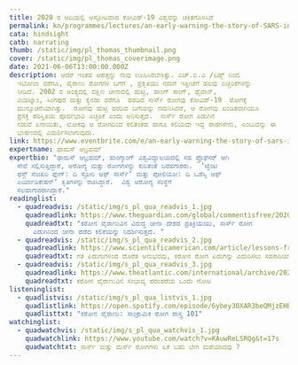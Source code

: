 ```yaml
---
title: 2020 ರ ಆದಿಯಲ್ಲಿ ಆಸ್ಫೋಟವಾದ ಕೋವಿಡ್-19‌ ವಿಶ್ವವನ್ನು ಚಕಿತಗೊಳಿಸಿದೆ
permalink: kn/programmes/lectures/an-early-warning-the-story-of-SARS-in-2003/
cata: hindsight
catb: narrating
thumb: /static/img/pl_thomas_thumbnail.png
cover: /static/img/pl_thomas_coverimage.png
date: 2021-06-06T13:00:00.000Z
description: ಆದರೆ ಇಂತಹ ಆಪತ್ತನ್ನು ನಾವು ಊಹಿಸಿರಬೇಕಿತ್ತು. ಎಚ್.ಐ.ವಿ /ಏಡ್ಸ್‌ ನಿಂದ
  ಇಬೋಲಾ ವರೆಗೂ, ವೈರಾಣು ರೋಗಗಳ ಬಗೆಗೆ , ಪ್ರಕೃತಿಯು ನಮಗೆ ಇತ್ತೀಚೆಗೆ ಹಲವು ಎಚ್ಚರಿಕೆಗಳನ್ನು
  ನೀಡಿದೆ. 2002 ರ ಅಂತ್ಯದಲ್ಲಿ ದಕ್ಷಿಣ ಚೀನಾದಲ್ಲಿ ಹುಟ್ಟಿ, ಹಾಂಗ್‌ ಕಾಂಗ್‌, ಥೈವಾನ್‌,
  ವಿಯಟ್ನಾಂ, ಸಿಂಗಪುರ ಮತ್ತು ಕ್ಯನಡಾ ವರೆಗೂ  ಹರಡಿದ ಸಾರ್ಸ್‌ ರೋಗವು ಕೋವಿಡ್-19‌  ರೋಗಕ್ಕೆ
  ಮುನ್ಸೂಚನೆಯಾಗಿತ್ತು.  ರೋಗವು ಹುಟ್ಟಿ ಹರಡಿದ ಬಗೆಯನ್ನು ಗಮನಿಸಿದರೆ, ಆ ರೋಗವು ಖಂಡಿತವಾಗಿಯೂ
  ಪ್ರಸಕ್ತ ಪರಿಸ್ಥಿತಿಯ ಪೂರ್ವಭಾವಿ ಎಚ್ಚರಿಕೆ ಎಂದು ಅನಿಸುತ್ತದೆ.  ಸಾರ್ಸ್‌ ರೋಗ ಪಿಡುಗಿನ
  ನಡುವೆ ಏನಾಯಿತು, ಲೋಕವು ಆ ರೋಗದಿಂದ ಕಲಿತಂತಹ ಹಾಗೂ ಕಲಿಯದೇ ಇದ್ದ ಪಾಠಗಳೇನು, ಎಂಬುದನ್ನು ಈ
  ಭಾಷಣದಲ್ಲಿ ವಿಮರ್ಶಿಸಲಾಗುವುದು.
link: https://www.eventbrite.com/e/an-early-warning-the-story-of-sars-in-2003-lecture-tutorial-registration-152304148809
expertname: ಥಾಮಸ್‌ ಆಬ್ರಹಮ್‌
expertbio: "ಥಾಮಸ್‌ ಆಬ್ರಹಮ್‌, ಹಾಂಗ್ಕಾಂಗ್‌ ವಿಶ್ವವಿದ್ಯಾಲಯದಲ್ಲಿ ಸಹ ಪ್ರೊಫೆಸರ್‌ ಆಗಿ
  ಸೇವೆ ಸಲ್ಲಿಸುತ್ತಿದ್ದಾರೆ, ಆರೋಗ್ಯ ಮತ್ತು ರೋಗಗಳನ್ನು ಕುರಿತಂತೆ ಬರಹಗಾರರು.  ʼಟ್ವೆಂಟಿ‌
  ಫಸ್ಟ್ ಸೆಂಚುರಿ ಪ್ಲೇಗ್:‌ ದಿ ಸ್ಟೋರಿ ಆಫ್‌ ಸಾರ್ಸ್‌ʼ ಮತ್ತು ಪೋಲಿಯೋ: ದಿ ಒಡೆಸ್ಸಿ ಆಫ್‌
  ಎರ್ಯಾಡಿಕೇಷನ್ʼ ಕೃತಿಗಳನ್ನು ರಚಿಸಿದ್ದಾರೆ.  ವಿಶ್ವ ಆರೋಗ್ಯ ಸಂಸ್ಥೆಗೆ
  ಸಲಹಾಗಾರರಾಗಿದ್ದಾರೆ."
readinglist:
  - quadreadvis: /static/img/s_pl_qua_readvis_1.jpg
    quadreadlink: https://www.theguardian.com/global/commentisfree/2020/jan/23/china-coronavirus-sars-cover-up-beijing-disease-dissent
    quadreadtxt: "ಕರೋನ ವೈರಾಣುವಿನ ವಿರುದ್ಧ ಚೀನಾ ದೇಶದ ಪ್ರತಿಕ್ರಿಯೆಯು, ಸಾರ್ಸ್‌ ರೋಗ
      ಪಿಡುಗಿನಿಂದ ಚೀನಾ ಪಡೆದ ಕಲಿಕೆಯನ್ನು ನಿದರ್ಶಿಸುತ್ತದೆ. "
  - quadreadvis: /static/img/s_pl_qua_readvis_2.jpg
    quadreadlink: https://www.scientificamerican.com/article/lessons-from-past-outbreaks-could-help-fight-the-coronavirus-pandemic1/
    quadreadtxt: ಗತ ಪಿಡುಗುಗಳಿಂದ ದೊರೆತ ಅನುಭವವು, ಕರೋನ ರೋಗ ಪಿಡುಗನ್ನು ಎದುರಿಸಲು ಸಹಕಾರಿಯಾಗ ಬಹುದು.
  - quadreadvis: /static/img/s_pl_qua_readvis_3.jpg
    quadreadlink: https://www.theatlantic.com/international/archive/2020/03/hong-kong-sars-china-coronavirus-covid19/608131/
    quadreadtxt: ಕರೋನ ವೈರಾಣುವಿನ ಸಂಭಾವ್ಯ ಪರಂಪರೆಯ ಒಂದು ನೋಟ
listeninglist:
  - quadlistvis: /static/img/s_pl_qua_listvis_1.jpg
    quadlistlink: https://open.spotify.com/episode/6ybey3OXAR3beQMjzEHBjB
    quadlisttxt: "ಕರೋನ ವೈರಾಣು: ಸಾಂಕ್ರಾಮಿಕ ರೋಗ ಶಾಸ್ತ್ರ 101"
watchinglist:
  - quadwatchvis: /static/img/s_pl_qua_watchvis_1.jpg
    quadwatchlink: https://www.youtube.com/watch?v=KAuwReLSRQg&t=17s
    quadwatchtxt: ಸಾರ್ಸ್‌ ಮತ್ತು ಮೆರ್ಸ್‌ ರೋಗಗಳು ಏಕೆ ಬಹು ಬೇಗ ಮರೆಯಾದವು ?
---
```

